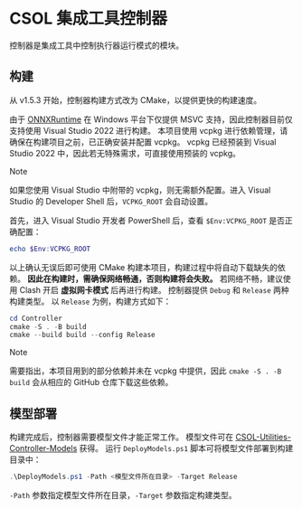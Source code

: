 # CSOL 集成工具控制器

控制器是集成工具中控制执行器运行模式的模块。

## 构建

从 v1.5.3 开始，控制器构建方式改为 CMake，以提供更快的构建速度。

由于 [ONNXRuntime](https://github.com/microsoft/onnxruntime) 在 Windows 平台下仅提供 MSVC 支持，因此控制器目前仅支持使用 Visual Studio 2022 进行构建。
本项目使用 vcpkg 进行依赖管理，请确保在构建项目之前，已正确安装并配置 vcpkg。
vcpkg 已经预装到 Visual Studio 2022 中，因此若无特殊需求，可直接使用预装的 vcpkg。

> [!NOTE]
> 如果您使用 Visual Studio 中附带的 vcpkg，则无需额外配置。进入 Visual Studio 的 Developer Shell 后，`VCPKG_ROOT` 会自动设置。

首先，进入 Visual Studio 开发者 PowerShell 后，查看 `$Env:VCPKG_ROOT` 是否正确配置：

```powershell
echo $Env:VCPKG_ROOT
```

以上确认无误后即可使用 CMake 构建本项目，构建过程中将自动下载缺失的依赖。
**因此在构建时，需确保网络畅通，否则构建将会失败。**
若网络不畅，建议使用 Clash 开启 **虚拟网卡模式** 后再进行构建。
控制器提供 `Debug` 和 `Release` 两种构建类型。
以 `Release` 为例，构建方式如下：

```powershell
cd Controller
cmake -S . -B build
cmake --build build --config Release
```

> [!NOTE]
> 需要指出，本项目用到的部分依赖并未在 vcpkg 中提供，因此 `cmake -S . -B build` 会从相应的 GitHub 仓库下载这些依赖。

## 模型部署

构建完成后，控制器需要模型文件才能正常工作。
模型文件可在 [CSOL-Utilities-Controller-Models](https://huggingface.co/UserNameIsUnavailable/CSOL-Utilities-Controller-Models) 获得。
运行 `DeployModels.ps1` 脚本可将模型文件部署到构建目录中：

```powershell
.\DeployModels.ps1 -Path <模型文件所在目录> -Target Release
```

`-Path` 参数指定模型文件所在目录，`-Target` 参数指定构建类型。
